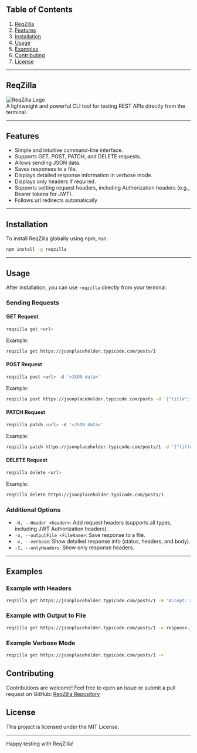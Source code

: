 ## Table of Contents

1. [ReqZilla](#reqzilla)
2. [Features](#features)
3. [Installation](#installation)
4. [Usage](#usage)
5. [Examples](#examples)
6. [Contributing](#contributing)
7. [License](#license)

---

## ReqZilla

![ReqZilla Logo](https://github.com/AbdullahKG/reqzilla/raw/main/assets/logo.png)  
A lightweight and powerful CLI tool for testing REST APIs directly from the terminal.

---

## Features

- Simple and intuitive command-line interface.
- Supports GET, POST, PATCH, and DELETE requests.
- Allows sending JSON data.
- Saves responses to a file.
- Displays detailed response information in verbose mode.
- Displays only headers if required.
- Supports setting request headers, including Authorization headers (e.g., Bearer tokens for JWT).
- Follows url redirects automatically

---

## Installation

To install ReqZilla globally using npm, run:

```sh
npm install -g reqzilla
```

---

## Usage

After installation, you can use `reqzilla` directly from your terminal.

### Sending Requests

#### GET Request

```sh
reqzilla get <url>
```

Example:

```sh
reqzilla get https://jsonplaceholder.typicode.com/posts/1
```

#### POST Request

```sh
reqzilla post <url> -d '<JSON data>'
```

Example:

```sh
reqzilla post https://jsonplaceholder.typicode.com/posts -d '{"title": "foo", "body": "bar", "userId": 1}'
```

#### PATCH Request

```sh
reqzilla patch <url> -d '<JSON data>'
```

Example:

```sh
reqzilla patch https://jsonplaceholder.typicode.com/posts/1 -d '{"title": "updated title"}'
```

#### DELETE Request

```sh
reqzilla delete <url>
```

Example:

```sh
reqzilla delete https://jsonplaceholder.typicode.com/posts/1
```

### Additional Options

- `-H, --Header <header>`: Add request headers (supports all types, including JWT Authorization headers).
- `-o, --outputFile <FileName>`: Save response to a file.
- `-v, --verbose`: Show detailed response info (status, headers, and body).
- `-I, --onlyHeaders`: Show only response headers.

---

## Examples

### Example with Headers

```sh
reqzilla get https://jsonplaceholder.typicode.com/posts/1 -H 'Accept: application/json'
```

### Example with Output to File

```sh
reqzilla get https://jsonplaceholder.typicode.com/posts/1 -o response.json
```

### Example Verbose Mode

```sh
reqzilla get https://jsonplaceholder.typicode.com/posts/1 -v
```

## Contributing

Contributions are welcome! Feel free to open an issue or submit a pull request on GitHub:
[ReqZilla Repository](https://github.com/AbdullahKG/reqzilla)

## License

This project is licensed under the MIT License.

---

Happy testing with ReqZilla!
